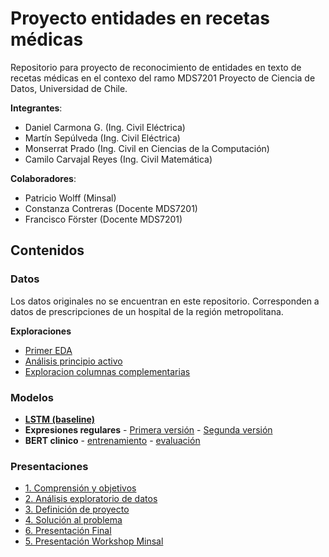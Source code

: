 # Proyecto entidades en recetas médicas
Repositorio para proyecto de reconocimiento de entidades en texto de recetas médicas en el contexo del ramo MDS7201 Proyecto de Ciencia de Datos, Universidad de Chile.

**Integrantes**:
- Daniel Carmona G. (Ing. Civil Eléctrica)
- Martín Sepúlveda (Ing. Civil Eléctrica)
- Monserrat Prado (Ing. Civil en Ciencias de la Computación)
- Camilo Carvajal Reyes (Ing. Civil Matemática)

**Colaboradores**:
- Patricio Wolff (Minsal)
- Constanza Contreras (Docente MDS7201)
- Francisco Förster (Docente MDS7201)


## Contenidos

### Datos
Los datos originales no se encuentran en este repositorio. Corresponden a datos de prescripciones de un hospital de la región metropolitana.

**Exploraciones**
- [Primer EDA](datos/MINSAL_ENTIDADES_MDS7201.ipynb)
- [Análisis principio activo](exploracion/EDA_PrincipioActivo.ipynb)
- [Exploracion columnas complementarias](exploracion/exploracion_complementaria.ipynb)

### Modelos
- **[LSTM (baseline)](modelos/Baseline/Baseline.ipynb)**
- **Expresiones regulares** - [Primera versión](datos/Etiquetado/Expresiones_Regulares_Minsal.ipynb) - [Segunda versión](datos/Etiquetado/RegExV2.0.ipynb)
- **BERT clinico** - [entrenamiento](modelos/token_clf_HF.ipynb) - [evaluación](modelos/evaluacion_modelos.ipynb)


### Presentaciones
- [1. Comprensión y objetivos](presentaciones/Presentación_1_MDS7201_Comprensión_y_objetivos.pdf)
- [2. Análisis exploratorio de datos](presentaciones/Presentación_2_MDS7201_Análisis_exploratorio.pdf)
- [3. Definición de proyecto](presentaciones/Presentación_3_MDS7201_Proyecto_definido.pdf)
- [4. Solución al problema](presentaciones/Presentación_4_MDS7201_Solucion_al_problema.pdf)
- [6. Presentación Final]()
- [5. Presentación Workshop Minsal](presentaciones/Presentación_Minsal_MDS7201_Workshop.pdf)

